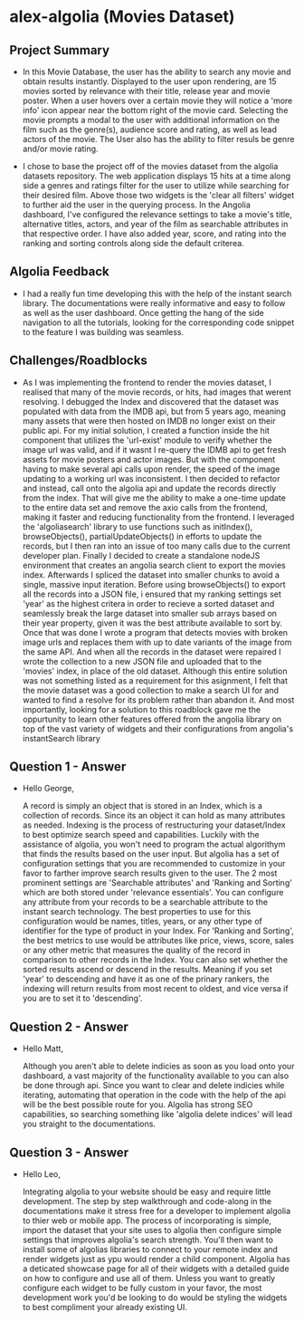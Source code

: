 # alex-algolia (Movies Dataset)

## Project Summary

- In this Movie Database, the user has the ability to search any movie and obtain results instantly. Displayed to the user upon rendering, are 15 movies sorted by relevance with their title, release year and movie poster. When a user hovers over a certain movie they will notice a 'more info' icon appear near the bottom right of the movie card. Selecting the movie prompts a modal to the user with additional information on the film such as the genre(s), audience score and rating, as well as lead actors of the movie. The User also has the ability to filter resuls be genre and/or movie rating.

- I chose to base the project off of the movies dataset from the algolia datasets repository. The web application displays 15 hits at a time along side a genres and ratings filter for the user to utilize while searching for their desired film. Above those two widgets is the 'clear all filters' widget to further aid the user in the querying process. In the Angolia dashboard, I've configured the relevance settings to take a movie's title, alternative titles, actors, and year of the film as searchable attributes in that respective order. I have also added year, score, and rating into the ranking and sorting controls along side the default criterea. 

## Algolia Feedback

- I had a really fun time developing this with the help of the instant search library. The documentations were really informative and easy to follow as well as the user dashboard. Once getting the hang of the side navigation to all the tutorials, looking for the corresponding code snippet to the feature I was building was seamless. 

## Challenges/Roadblocks

- As I was implementing the frontend to render the movies dataset, I realised that many of the movie records, or hits, had images that werent resolving. I debugged the Index and discovered that the dataset was populated with data from the IMDB api, but from 5 years ago, meaning many assets that were then hosted on IMDB no longer exist on their public api. For my initial solution, I created a function inside the hit component that utilizes the 'url-exist' module to verify whether the image url was valid, and if it wasnt I re-query the IDMB api to get fresh assets for movie posters and actor images. But with the component having to make several api calls upon render, the speed of the image updating to a working url was inconsistent. I then decided to refactor and instead, call onto the algolia api and update the records directly from the index. That will give me the ability to make a one-time update to the entire data set and remove the axio calls from the frontend, making it faster and reducing functionality from the frontend. I leveraged the 'algoliasearch' library to use functions such as initIndex(), browseObjects(), partialUpdateObjects() in efforts to update the records, but I then ran into an issue of too many calls due to the current developer plan. Finally I decided to create a standalone nodeJS environment that creates an angolia search client to export the movies index. Afterwards I spliced the dataset into smaller chunks to avoid a single, massive input iteration. Before using browseObjects() to export all the records into a JSON file, i ensured that my ranking settings set 'year' as the highest critera in order to recieve a sorted dataset and seamlessly break the large dataset into smaller sub arrays based on their year property, given it was the best attribute available to sort by. Once that was done I wrote a program that detects movies with broken image urls and replaces them with up to date variants of the image from the same API. And when all the records in the dataset were repaired I wrote the collection to a new JSON file and uploaded that to the 'movies' index, in place of the old dataset. Although this entire solution was not something listed as a requirement for this asignment, I felt that the movie dataset was a good collection to make a search UI for and wanted to find a resolve for its problem rather than abandon it. And most importantly, looking for a solution to this roadblock gave me the oppurtunity to learn other features offered from the angolia library on top of the vast variety of widgets and their configurations from angolia's instantSearch library


## Question 1 - Answer

- Hello George,

  A record is simply an object that is stored in an Index, which is a collection of records. Since its an object it can hold as many attributes as needed. Indexing is the process of restructuring your dataset/Index to best optimize search speed and capabilities. Luckily with the assistance of algolia, you won't need to program the actual algorithym that finds the results based on the user input. But algolia has a set of configuration settings that you are recommended to customize in your favor to farther improve search results given to the user. The 2 most prominent settings are 'Searchable attributes' and 'Ranking and Sorting' which are both stored under 'relevance essentials'. You can configure any attribute from your records to be a searchable attribute to the instant search technology. The best properties to use for this configuration would be names, titles, years, or any other type of identifier for the type of product in your Index. For 'Ranking and Sorting', the best metrics to use would be attributes like price, views, score, sales or any other metric that measures the quality of the record in comparison to other records in the Index. You can also set whether the sorted results ascend or descend in the results. Meaning if you set 'year' to descending and have it as one of the prinary rankers, the indexing will return results from most recent to oldest, and vice versa if you are to set it to 'descending'. 

## Question 2 - Answer

- Hello Matt, 

  Although you aren't able to delete indicies as soon as you load onto your dashboard, a vast majority of the functionality available to you can also be done through api. Since you want to clear and delete indicies while iterating, automating that operation in the code with the help of the api will be the best possible route for you. Algolia has strong SEO capabilities, so searching something like 'algolia delete indices' will lead you straight to the documentations.

## Question 3 - Answer

- Hello Leo,

  Integrating algolia to your website should be easy and require little development. The step by step walkthrough and code-along in the documentations make it stress free for a developer to implement algolia to thier web or mobile app. The process of incorporating is simple, import the dataset that your site uses to algolia then configure simple settings that improves algolia's search strength. You'll then want to install some of algolias libraries to connect to your remote index and render widgets just as ypu would render a child component. Algolia has a deticated showcase page for all of their widgets with a detailed guide on how to configure and use all of them. Unless you want to greatly configure each widget to be fully custom in your favor, the most development work you'd be looking to do would be styling the widgets to best compliment your already existing UI. 
